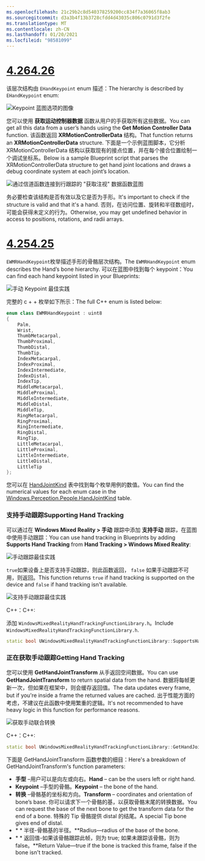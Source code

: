 ```yaml
---
ms.openlocfilehash: 21c29b2c8d540378259200cc834f7a36065f8ab3
ms.sourcegitcommit: d3a3b4f13b3728cfdd4d43035c806c0791d3f2fe
ms.translationtype: MT
ms.contentlocale: zh-CN
ms.lasthandoff: 01/20/2021
ms.locfileid: "98581099"
---
```

# <a name="426"></a>[<span data-ttu-id="e5992-101">4.26</span><span class="sxs-lookup"><span data-stu-id="e5992-101">4.26</span></span>](#tab/426)

<span data-ttu-id="e5992-102">该层次结构由 `EHandKeypoint` enum 描述：</span><span class="sxs-lookup"><span data-stu-id="e5992-102">The hierarchy is described by `EHandKeypoint` enum:</span></span>

![Keypoint 蓝图选项的图像](../images/hand-keypoint-bp.png)

<span data-ttu-id="e5992-104">您可以使用 **获取运动控制器数据** 函数从用户的手获取所有这些数据。</span><span class="sxs-lookup"><span data-stu-id="e5992-104">You can get all this data from a user’s hands using the **Get Motion Controller Data** function.</span></span> <span data-ttu-id="e5992-105">该函数返回 **XRMotionControllerData** 结构。</span><span class="sxs-lookup"><span data-stu-id="e5992-105">That function returns an **XRMotionControllerData** structure.</span></span> <span data-ttu-id="e5992-106">下面是一个示例蓝图脚本，它分析 XRMotionControllerData 结构以获取现有的接点位置，并在每个接合位置绘制一个调试坐标系。</span><span class="sxs-lookup"><span data-stu-id="e5992-106">Below is a sample Blueprint script that parses the XRMotionControllerData structure to get hand joint locations and draws a debug coordinate system at each joint’s location.</span></span>

![通过信道函数连接到行跟踪的 "获取注视" 数据函数蓝图](../images/unreal-hand-tracking-img-03.png)

<span data-ttu-id="e5992-108">务必要检查该结构是否有效以及它是否为手形。</span><span class="sxs-lookup"><span data-stu-id="e5992-108">It's important to check if the structure is valid and that it's a hand.</span></span> <span data-ttu-id="e5992-109">否则，在访问位置、旋转和半径数组时，可能会获得未定义的行为。</span><span class="sxs-lookup"><span data-stu-id="e5992-109">Otherwise, you may get undefined behavior in access to positions, rotations, and radii arrays.</span></span>

# <a name="425"></a>[<span data-ttu-id="e5992-110">4.25</span><span class="sxs-lookup"><span data-stu-id="e5992-110">4.25</span></span>](#tab/425)

<span data-ttu-id="e5992-111">`EWMRHandKeypoint`枚举描述手形的骨骼层次结构。</span><span class="sxs-lookup"><span data-stu-id="e5992-111">The `EWMRHandKeypoint` enum describes the Hand’s bone hierarchy.</span></span> <span data-ttu-id="e5992-112">可以在蓝图中找到每个 keypoint：</span><span class="sxs-lookup"><span data-stu-id="e5992-112">You can find each hand keypoint listed in your Blueprints:</span></span>

![手动 Keypoint 最佳实践](../images/hand-keypoint-bp.png)

<span data-ttu-id="e5992-114">完整的 c + + 枚举如下所示：</span><span class="sxs-lookup"><span data-stu-id="e5992-114">The full C++ enum is listed below:</span></span>
```cpp
enum class EWMRHandKeypoint : uint8
{
    Palm,
    Wrist,
    ThumbMetacarpal,
    ThumbProximal,
    ThumbDistal,
    ThumbTip,
    IndexMetacarpal,
    IndexProximal,
    IndexIntermediate,
    IndexDistal,
    IndexTip,
    MiddleMetacarpal,
    MiddleProximal,
    MiddleIntermediate,
    MiddleDistal,
    MiddleTip,
    RingMetacarpal,
    RingProximal,
    RingIntermediate,
    RingDistal,
    RingTip,
    LittleMetacarpal,
    LittleProximal,
    LittleIntermediate,
    LittleDistal,
    LittleTip
};
```

<span data-ttu-id="e5992-115">您可以在 [HandJointKind](/uwp/api/windows.perception.people.handjointkind) 表中找到每个枚举用例的数值。</span><span class="sxs-lookup"><span data-stu-id="e5992-115">You can find the numerical values for each enum case in the [Windows.Perception.People.HandJointKind](/uwp/api/windows.perception.people.handjointkind) table.</span></span>

### <a name="supporting-hand-tracking"></a><span data-ttu-id="e5992-116">支持手动跟踪</span><span class="sxs-lookup"><span data-stu-id="e5992-116">Supporting Hand Tracking</span></span>

<span data-ttu-id="e5992-117">可以通过在 **Windows Mixed Reality > 手动** 跟踪中添加 **支持手动** 跟踪，在蓝图中使用手动跟踪：</span><span class="sxs-lookup"><span data-stu-id="e5992-117">You can use hand tracking in Blueprints by adding **Supports Hand Tracking** from **Hand Tracking > Windows Mixed Reality**:</span></span>

![手动跟踪最佳实践](../images/unreal/hand-tracking-bp.png)

<span data-ttu-id="e5992-119">`true`如果设备上是否支持手动跟踪，则此函数返回， `false` 如果手动跟踪不可用，则返回。</span><span class="sxs-lookup"><span data-stu-id="e5992-119">This function returns `true` if hand tracking is supported on the device and `false` if hand tracking isn't available.</span></span>

![支持手动跟踪最佳实践](../images/unreal/supports-hand-tracking-bp.png)

<span data-ttu-id="e5992-121">C++：</span><span class="sxs-lookup"><span data-stu-id="e5992-121">C++:</span></span>

<span data-ttu-id="e5992-122">添加 `WindowsMixedRealityHandTrackingFunctionLibrary.h`。</span><span class="sxs-lookup"><span data-stu-id="e5992-122">Include `WindowsMixedRealityHandTrackingFunctionLibrary.h`.</span></span>

```cpp
static bool UWindowsMixedRealityHandTrackingFunctionLibrary::SupportsHandTracking()
```

### <a name="getting-hand-tracking"></a><span data-ttu-id="e5992-123">正在获取手动跟踪</span><span class="sxs-lookup"><span data-stu-id="e5992-123">Getting Hand Tracking</span></span>

<span data-ttu-id="e5992-124">您可以使用 **GetHandJointTransform** 从手返回空间数据。</span><span class="sxs-lookup"><span data-stu-id="e5992-124">You can use **GetHandJointTransform** to return spatial data from the hand.</span></span> <span data-ttu-id="e5992-125">数据将每帧更新一次，但如果在框架中，则会缓存返回值。</span><span class="sxs-lookup"><span data-stu-id="e5992-125">The data updates every frame, but if you're inside a frame the returned values are cached.</span></span> <span data-ttu-id="e5992-126">出于性能方面的考虑，不建议在此函数中使用繁重的逻辑。</span><span class="sxs-lookup"><span data-stu-id="e5992-126">It's not recommended to have heavy logic in this function for performance reasons.</span></span>

![获取手动联合转换](../images/unreal/get-hand-joint-transform.png)

<span data-ttu-id="e5992-128">C++：</span><span class="sxs-lookup"><span data-stu-id="e5992-128">C++:</span></span>
```cpp
static bool UWindowsMixedRealityHandTrackingFunctionLibrary::GetHandJointTransform(EControllerHand Hand, EWMRHandKeypoint Keypoint, FTransform& OutTransform, float& OutRadius)
```

<span data-ttu-id="e5992-129">下面是 GetHandJointTransform 函数参数的细目：</span><span class="sxs-lookup"><span data-stu-id="e5992-129">Here's a breakdown of GetHandJointTransform's function parameters:</span></span>

* <span data-ttu-id="e5992-130">**手型** –用户可以是向左或向右。</span><span class="sxs-lookup"><span data-stu-id="e5992-130">**Hand** – can be the users left or right hand.</span></span>
* <span data-ttu-id="e5992-131">**Keypoint** –手型的骨骼。</span><span class="sxs-lookup"><span data-stu-id="e5992-131">**Keypoint** – the bone of the hand.</span></span>
* <span data-ttu-id="e5992-132">**转换** –骨骼基的坐标和方向。</span><span class="sxs-lookup"><span data-stu-id="e5992-132">**Transform** – coordinates and orientation of bone’s base.</span></span> <span data-ttu-id="e5992-133">你可以请求下一个骨骼的基，以获取骨骼末尾的转换数据。</span><span class="sxs-lookup"><span data-stu-id="e5992-133">You can request the base of the next bone to get the transform data for the end of a bone.</span></span> <span data-ttu-id="e5992-134">特殊的 Tip 骨骼提供 distal 的结尾。</span><span class="sxs-lookup"><span data-stu-id="e5992-134">A special Tip bone gives end of distal.</span></span>
* <span data-ttu-id="e5992-135">\* \* 半径-骨骼基的半径。</span><span class="sxs-lookup"><span data-stu-id="e5992-135">\*\*Radius—radius of the base of the bone.</span></span>
* <span data-ttu-id="e5992-136">\* \* 返回值-如果该骨骼跟踪此帧，则为 true; 如果未跟踪该骨骼，则为 false。</span><span class="sxs-lookup"><span data-stu-id="e5992-136">\*\*Return Value—true if the bone is tracked this frame, false if the bone isn't tracked.</span></span>